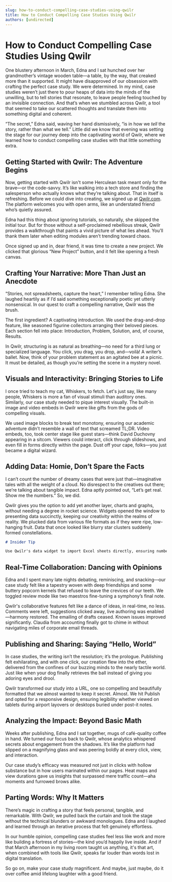 ```yaml
---
slug: how-to-conduct-compelling-case-studies-using-qwilr
title: How to Conduct Compelling Case Studies Using Qwilr
authors: [undirected]
---
```



# How to Conduct Compelling Case Studies Using Qwilr

One blustery afternoon in March, Edna and I sat hunched over her grandmother’s vintage wooden table—a table, by the way, that creaked more than it supported. It might have disapproved of our obsession with crafting the perfect case study. We were determined. In my mind, case studies weren’t just there to pour heaps of data into the minds of the unwilling, but to tell stories that resonate, to leave people feeling touched by an invisible connection. And that’s when we stumbled across Qwilr, a tool that seemed to take our scattered thoughts and translate them into something digital and coherent. 

“The secret,” Edna said, waving her hand dismissively, “is in how we *tell* the story, rather than what we tell.” Little did we know that evening was setting the stage for our journey deep into the captivating world of Qwilr, where we learned how to conduct compelling case studies with that little something extra. 

## Getting Started with Qwilr: The Adventure Begins

Now, getting started with Qwilr isn't some Herculean task meant only for the brave—or the code-savvy. It’s like walking into a tech store and finding the salesperson who actually knows what they’re talking about. That in itself is refreshing. Before we could dive into creating, we signed up at [Qwilr.com](https://www.qwilr.com). The platform welcomes you with open arms, like an understated friend who’s quietly assured. 

Edna had this thing about ignoring tutorials, so naturally, she skipped the initial tour. But for those without a self-proclaimed rebellious streak, Qwilr provides a walkthrough that paints a vivid picture of what lies ahead. You’ll thank them later when editing modules aren’t trending toward chaos. 

Once signed up and in, dear friend, it was time to create a new project. We clicked that glorious “New Project” button, and it felt like opening a fresh canvas.

## Crafting Your Narrative: More Than Just an Anecdote

“Stories, not spreadsheets, capture the heart,” I remember telling Edna. She laughed heartily as if I’d said something exceptionally poetic yet utterly nonsensical. In our quest to craft a compelling narrative, Qwilr was the brush. 

The first ingredient? A captivating introduction. We used the drag-and-drop feature, like seasoned figurine collectors arranging their beloved pieces. Each section fell into place: Introduction, Problem, Solution, and, of course, Results. 

In Qwilr, structuring is as natural as breathing—no need for a third lung or specialized language. You click, you drag, you drop, and—voilà! A writer’s ballet. Now, think of your problem statement as an agitated bee at a picnic. It must be detailed, as though you’re setting the scene in a mystery novel.

## Visuals and Interactivity: Bringing Stories to Life

I once tried to teach my cat, Whiskers, to fetch. Let's just say, like many people, Whiskers is more a fan of visual stimuli than auditory ones. Similarly, our case study needed to pique interest visually. The built-in image and video embeds in Qwilr were like gifts from the gods of compelling visuals. 

We used image blocks to break text monotony, ensuring our academic adventure didn’t resemble a wall of text that screamed TL;DR. Video embeds, too, took center stage like guest stars—think David Duchovny appearing in a sitcom. Viewers could interact, click through slideshows, and even fill in forms directly within the page. Dust off your cape, folks—you just became a digital wizard.

## Adding Data: Homie, Don’t Spare the Facts

I can’t count the number of dreamy cases that were just that—imaginative tales with all the weight of a cloud. No disrespect to the creatives out there; we’re talking about tangible impact. Edna aptly pointed out, “Let’s get real. Show me the numbers.” So, we did.

Qwilr gives you the option to add yet another layer, charts and graphs, without needing a degree in rocket science. Widgets opened the window to presenting data succinctly, keeping our creativity within the realms of reality. We plucked data from various file formats as if they were ripe, low-hanging fruit. Data that once looked like blurry star clusters suddenly formed constellations.

```markdown
# Insider Tip

Use Qwilr's data widget to import Excel sheets directly, ensuring numbers are always up-to-date without the hassle of manual re-entry.
```

## Real-Time Collaboration: Dancing with Opinions

Edna and I spent many late nights debating, reminiscing, and snacking—our case study felt like a tapestry woven with deep friendships and some buttery popcorn kernels that refused to leave the crevices of our teeth. We toggled review mode like two maestros fine-tuning a symphony’s final note.

Qwilr's collaborative features felt like a dance of ideas, in real-time, no less. Comments were left, suggestions clicked away, live authoring was enabled—harmony restored. The emailing of drafts ceased. Known issues improved significantly. Claudia from accounting finally got to chime in without navigating miles of corporate email threads.

## Publishing and Sharing: Saying “Hello, World”

In case studies, the writing isn’t the resolution; it’s the prologue. Publishing felt exhilarating, and with one click, our creation flew into the ether, delivered from the confines of our buzzing minds to the nearly tactile world. Just like when your dog finally retrieves the ball instead of giving you adoring eyes and drool.

Qwilr transformed our study into a URL, one so compelling and beautifully formatted that we almost wanted to keep it secret. Almost. We hit Publish and opted for a responsive design, ensuring legibility whether viewed on tablets during airport layovers or desktops buried under post-it notes.

## Analyzing the Impact: Beyond Basic Math

Weeks after publishing, Edna and I sat together, mugs of café-quality coffee in hand. We turned our focus back to Qwilr, whose analytics whispered secrets about engagement from the shadows. It’s like the platform had slipped on a magnifying glass and was peering boldly at every click, view, and interaction.

Our case study’s efficacy was measured not just in clicks with hollow substance but in how users marinated within our pages. Heat maps and view durations gave us insights that surpassed mere traffic count—aha moments and furrowed brows alike. 

## Parting Words: Why It Matters

There’s magic in crafting a story that feels personal, tangible, and remarkable. With Qwilr, we pulled back the curtain and took the stage without the technical blunders or awkward monologues. Edna and I laughed and learned through an iterative process that felt genuinely effortless. 

In our humble opinion, compelling case studies feel less like work and more like building a fortress of stories—the kind you’d happily live inside. And if that March afternoon in my living room taught us anything, it's that art, when combined with tools like Qwilr, speaks far louder than words lost in digital translation. 

So go on, make your case study magnificent. And maybe, just maybe, do it over coffee amid lifelong laughter with a good friend.